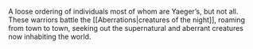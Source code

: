 A loose ordering of individuals most of whom are Yaeger’s, but not all. These warriors battle the [[Aberrations|creatures of the night]], roaming from town to town, seeking out the supernatural and aberrant creatures now inhabiting the world.